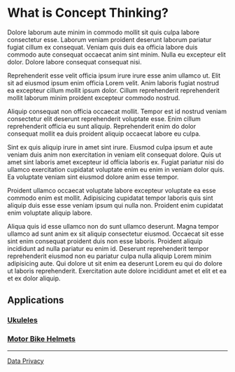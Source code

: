 # What is Concept Thinking?

Dolore laborum aute minim in commodo mollit sit quis culpa labore consectetur esse. Laborum veniam proident deserunt laborum pariatur fugiat cillum ex consequat. Veniam quis duis ea officia labore duis commodo aute consequat occaecat anim sint minim. Nulla eu excepteur elit dolor. Dolore labore consequat consequat nisi.

Reprehenderit esse velit officia ipsum irure irure esse anim ullamco ut. Elit sit ad eiusmod ipsum enim officia Lorem velit. Anim laboris fugiat nostrud ea excepteur cillum mollit ipsum dolor. Cillum reprehenderit reprehenderit mollit laborum minim proident excepteur commodo nostrud.

Aliquip consequat non officia occaecat mollit. Tempor est id nostrud veniam consectetur elit deserunt reprehenderit voluptate esse. Enim cillum reprehenderit officia eu sunt aliquip. Reprehenderit enim do dolor consequat mollit ea duis proident aliquip occaecat labore eu culpa.

Sint ex quis aliquip irure in amet sint irure. Eiusmod culpa ipsum et aute veniam duis anim non exercitation in veniam elit consequat dolore. Quis ut amet sint laboris amet excepteur id officia laboris ex. Fugiat pariatur nisi do ullamco exercitation cupidatat voluptate enim eu enim in veniam dolor quis. Ea voluptate veniam sint eiusmod dolore anim esse tempor.

Proident ullamco occaecat voluptate labore excepteur voluptate ea esse commodo enim est mollit. Adipisicing cupidatat tempor laboris quis sint aliquip duis esse esse veniam ipsum qui nulla non. Proident enim cupidatat enim voluptate aliquip labore.

Aliqua quis id esse ullamco non do sunt ullamco deserunt. Magna tempor ullamco ad sunt anim ex sit aliquip consectetur eiusmod. Occaecat sit esse sint enim consequat proident duis non esse laboris. Proident aliquip incididunt ad nulla pariatur eu enim id. Deserunt reprehenderit tempor reprehenderit eiusmod non eu pariatur culpa nulla aliquip Lorem minim adipisicing aute. Qui dolore ut sit enim ea deserunt Lorem eu qui do dolore ut laboris reprehenderit. Exercitation aute dolore incididunt amet et elit et ea et ex dolor aliquip.

## Applications

### [Ukuleles](applications/01)

### [Motor Bike Helmets](applications/02)

---

[Data Privacy](data-privacy)
